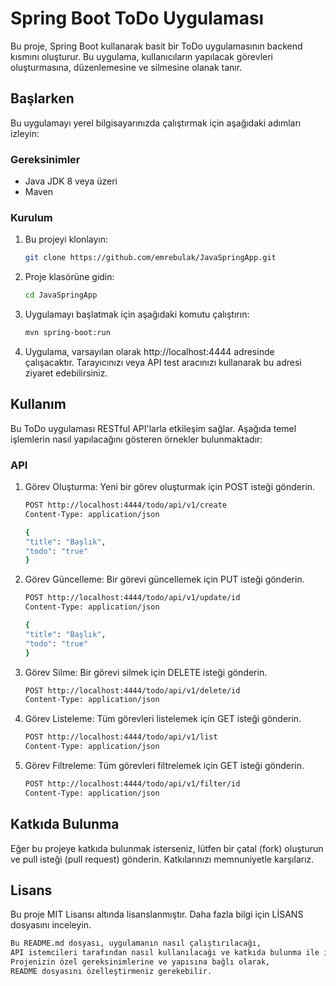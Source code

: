 # Spring Boot ToDo Uygulaması

Bu proje, Spring Boot kullanarak basit bir ToDo uygulamasının backend kısmını oluşturur. Bu uygulama, kullanıcıların yapılacak görevleri oluşturmasına, düzenlemesine ve silmesine olanak tanır.

## Başlarken

Bu uygulamayı yerel bilgisayarınızda çalıştırmak için aşağıdaki adımları izleyin:

### Gereksinimler

- Java JDK 8 veya üzeri
- Maven

### Kurulum

1. Bu projeyi klonlayın:

   ```bash
   git clone https://github.com/emrebulak/JavaSpringApp.git


2. Proje klasörüne gidin:
   ```bash
   cd JavaSpringApp

3. Uygulamayı başlatmak için aşağıdaki komutu çalıştırın:
   ```bash
   mvn spring-boot:run

4. Uygulama, varsayılan olarak http://localhost:4444 adresinde çalışacaktır. Tarayıcınızı veya API test aracınızı kullanarak bu adresi ziyaret edebilirsiniz.

## Kullanım
Bu ToDo uygulaması RESTful API'larla etkileşim sağlar. Aşağıda temel işlemlerin nasıl yapılacağını gösteren örnekler bulunmaktadır:

### API
1. Görev Oluşturma: Yeni bir görev oluşturmak için POST isteği gönderin.

   ```bash
   POST http://localhost:4444/todo/api/v1/create
   Content-Type: application/json

   {
   "title": "Başlık",
   "todo": "true"
   }
2. Görev Güncelleme: Bir görevi güncellemek için PUT isteği gönderin.

   ```bash
   POST http://localhost:4444/todo/api/v1/update/id
   Content-Type: application/json

   {
   "title": "Başlık",
   "todo": "true"
   }

3. Görev Silme: Bir görevi silmek için DELETE isteği gönderin.

   ```bash
   POST http://localhost:4444/todo/api/v1/delete/id
   Content-Type: application/json

4. Görev Listeleme: Tüm görevleri listelemek için GET isteği gönderin.

   ```bash
   POST http://localhost:4444/todo/api/v1/list
   Content-Type: application/json

5. Görev Filtreleme: Tüm görevleri filtrelemek için GET isteği gönderin.

   ```bash
   POST http://localhost:4444/todo/api/v1/filter/id
   Content-Type: application/json

## Katkıda Bulunma
Eğer bu projeye katkıda bulunmak isterseniz, lütfen bir çatal (fork) oluşturun ve pull isteği (pull request) gönderin. Katkılarınızı memnuniyetle karşılarız.

## Lisans
Bu proje MIT Lisansı altında lisanslanmıştır. Daha fazla bilgi için LİSANS dosyasını inceleyin.

```bash
Bu README.md dosyası, uygulamanın nasıl çalıştırılacağı, 
API istemcileri tarafından nasıl kullanılacağı ve katkıda bulunma ile ilgili bilgileri içeriyor. 
Projenizin özel gereksinimlerine ve yapısına bağlı olarak, 
README dosyasını özelleştirmeniz gerekebilir.
